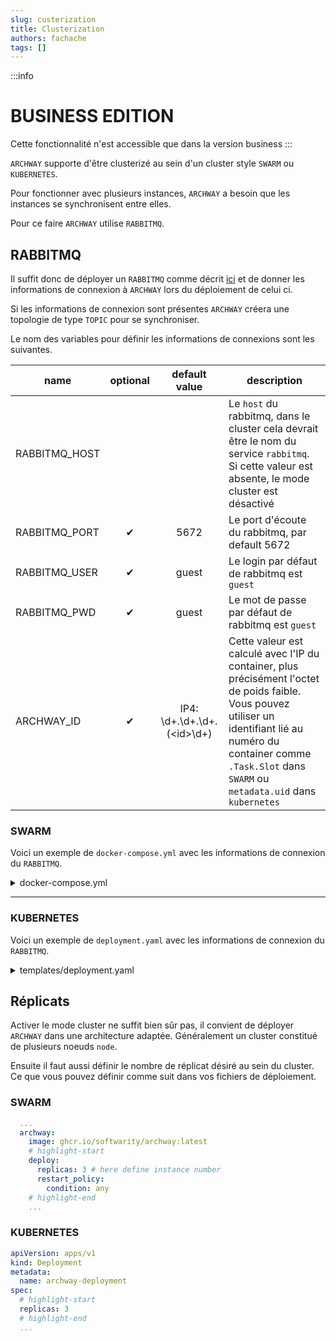 ```yaml
---
slug: custerization
title: Clusterization
authors: fachache
tags: []
---
```


:::info
# BUSINESS EDITION   
Cette fonctionnalité n'est accessible que dans la version business
:::

`ARCHWAY` supporte d'être clusterizé au sein d'un cluster style `SWARM` ou `KUBERNETES`.

Pour fonctionner avec plusieurs instances, `ARCHWAY` a besoin que les instances se synchronisent entre elles.

Pour ce faire `ARCHWAY` utilise `RABBITMQ`.

## RABBITMQ

Il suffit donc de déployer un `RABBITMQ` comme décrit [ici](https://hub.docker.com/_/rabbitmq) et de donner les informations de connexion à `ARCHWAY` lors du déploiement de celui ci.

Si les informations de connexion  sont présentes `ARCHWAY` créera une topologie de type `TOPIC` pour se synchroniser.

Le nom des variables pour définir les informations de connexions sont les suivantes.

| name | optional | default value | description |
|-|:-:|:-:|-|
| RABBITMQ_HOST | | | Le `host` du rabbitmq, dans le cluster cela devrait être le nom du service `rabbitmq`. Si cette valeur est absente, le mode cluster est désactivé |
| RABBITMQ_PORT | ✔ | 5672 | Le port d'écoute du rabbitmq, par default 5672|
| RABBITMQ_USER | ✔ | guest | Le login par défaut de rabbitmq est `guest` |
| RABBITMQ_PWD | ✔ | guest | Le mot de passe par défaut de rabbitmq est `guest` |
| ARCHWAY_ID | ✔ | IP4: \d+\.\d+\.\d+\.(\<id\>\d+)| Cette valeur est calculé avec l'IP du container, plus précisément l'octet de poids faible. Vous pouvez utiliser un identifiant lié au numéro du container comme `.Task.Slot` dans `SWARM` ou `metadata.uid` dans `kubernetes` |

### SWARM

Voici un exemple de `docker-compose.yml` avec les informations de connexion du `RABBITMQ`.

<details>
  <summary>docker-compose.yml</summary>

```yml showLineNumbers
version: '3.8'
services:
  archway:
    image: ghcr.io/softwarity/archway:latest
    # highlight-start
    deploy:      
      replicas: 3 # here define instance number
      restart_policy:
        condition: any
    # highlight-end
    ports:
      - 8080:8080 # HTTP
    environment:
      # highlight-start
      ARCHWAY_ID: "{{.Task.Slot}}"
      RABBITMQ_HOST: rabbitmq
      # RABBITMQ_PORT: 5672
      # RABBITMQ_USER: guest
      # RABBITMQ_PWD: guest
      # highlight-end
      MONGODB_HOST: mongodb 
      MONGODB_DB_NAME: archway
      MONGODB_USER: admin
      MONGODB_PWD: changeit
    networks:
      - dnet

  mongodb:
    image: mongo # official image  
    volumes:
      - mongodb_data:/data/db
    environment:
      MONGO_INITDB_DATABASE: archway
      MONGO_INITDB_ROOT_USERNAME: admin
      MONGO_INITDB_ROOT_PASSWORD: changeit
    networks:
      - dnet

  rabbitmq:
    image: rabbitmq:3-management-alpine
    volumes: 
      - "rabbitmq_data:/var/lib/rabbitmq/"
    networks:
      - dnet

volumes:
  rabbitmq_data:

volumes:
  mongodb_data:

```   
</details>

--- 

### KUBERNETES 

Voici un exemple de `deployment.yaml` avec les informations de connexion du `RABBITMQ`.

<details>
  <summary>templates/deployment.yaml</summary>

```yml showLineNumbers
apiVersion: apps/v1
kind: Deployment
metadata:
  name: archway-deployment
spec:
  # highlight-start
  replicas: 3
  # highlight-end
  selector:
    matchLabels:
      app: archway-app
  template:
    metadata:
      labels:
        app: archway-app
    spec:
      containers:
        - name: archway-container
          image: ghcr.io/softwarity/archway
          ports:
            - containerPort: 8080
          env:
            # highlight-start
            - name: ARCHWAY_ID
              valueFrom:
                fieldRef:
                  fieldPath: metadata.uid
            - name: RABBITMQ_HOST
              value: "rabbitmq"
            - name: RABBITMQ_PORT
              value: 5672
            - name: RABBITMQ_USER
              value: "guest"
            - name: RABBITMQ_PWD
              value: "guest"
            - name: MONGODB_HOST
              value: "mongodb"
            - name: MONGODB_DB_NAME
              value: "archway"
            - name: MONGODB_USER
              value: "admin"
            - name: MONGODB_PWD
              value: "changeit"
            # highlight-end

```
</details>

## Réplicats

Activer le mode cluster ne suffit bien sûr pas, il convient de déployer `ARCHWAY` dans une architecture adaptée. Généralement un cluster constitué de plusieurs noeuds `node`.

Ensuite il faut aussi définir le nombre de réplicat désiré au sein du cluster. Ce que vous pouvez définir comme suit dans vos fichiers de déploiement.

### SWARM

```yml title="docker-compose.yml" showLineNumbers
  ...
  archway:
    image: ghcr.io/softwarity/archway:latest
    # highlight-start
    deploy:      
      replicas: 3 # here define instance number
      restart_policy:
        condition: any
    # highlight-end
    ...

```

### KUBERNETES

```yml title="templates/deployment.yaml" showLineNumbers
apiVersion: apps/v1
kind: Deployment
metadata:
  name: archway-deployment
spec:
  # highlight-start
  replicas: 3
  # highlight-end
  ...

```